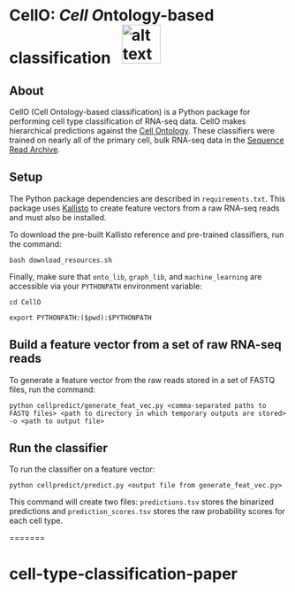 # CellO: *Cell O*ntology-based classification &nbsp; <img src="https://raw.githubusercontent.com/deweylab/CellO/master/cello.png" alt="alt text" width="70px" height="70px">

## About

CellO (Cell Ontology-based classification) is a Python package for performing cell type classification of RNA-seq data. CellO makes hierarchical predictions against the [Cell Ontology](http://www.obofoundry.org/ontology/cl.html). These classifiers were trained on nearly all of the primary cell, bulk RNA-seq data in the [Sequence Read Archive](https://www.ncbi.nlm.nih.gov/sra). 

## Setup 

The Python package dependencies are described in ``requirements.txt``. This package uses [Kallisto](https://pachterlab.github.io/kallisto/) to create feature vectors from a raw RNA-seq reads and must also be installed.  

To download the pre-built Kallisto reference and pre-trained classifiers, run the command: 

``bash download_resources.sh`` 

Finally, make sure that  ``onto_lib``, ``graph_lib``, and ``machine_learning`` are accessible via your ``PYTHONPATH`` environment variable:

``cd CellO``

``export PYTHONPATH:($pwd):$PYTHONPATH``

## Build a feature vector from a set of raw RNA-seq reads

To generate a feature vector from the raw reads stored in a set of FASTQ files, run the command: 

``python cellpredict/generate_feat_vec.py <comma-separated paths to FASTQ files> <path to directory in which temporary outputs are stored> -o <path to output file>``

## Run the classifier 

To run the classifier on a feature vector: 

``python cellpredict/predict.py <output file from generate_feat_vec.py>``

This command will create two files: ``predictions.tsv`` stores the binarized predictions and ``prediction_scores.tsv`` stores the raw probability scores for each cell type.


=======
# cell-type-classification-paper
